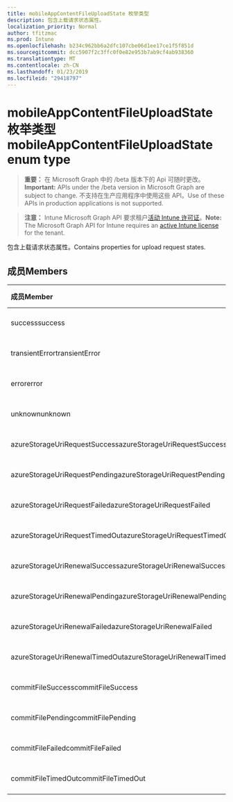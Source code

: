 ```yaml
---
title: mobileAppContentFileUploadState 枚举类型
description: 包含上载请求状态属性。
localization_priority: Normal
author: tfitzmac
ms.prod: Intune
ms.openlocfilehash: b234c962bb6a2dfc107cbe06d1ee17ce1f5f851d
ms.sourcegitcommit: dcc5907f2c3ffc0f0e82e953b7ab9cf4ab938360
ms.translationtype: MT
ms.contentlocale: zh-CN
ms.lasthandoff: 01/23/2019
ms.locfileid: "29418797"
---
```

# <a name="mobileappcontentfileuploadstate-enum-type"></a><span data-ttu-id="bcd77-103">mobileAppContentFileUploadState 枚举类型</span><span class="sxs-lookup"><span data-stu-id="bcd77-103">mobileAppContentFileUploadState enum type</span></span>

> <span data-ttu-id="bcd77-104">**重要：** 在 Microsoft Graph 中的 /beta 版本下的 Api 可随时更改。</span><span class="sxs-lookup"><span data-stu-id="bcd77-104">**Important:** APIs under the /beta version in Microsoft Graph are subject to change.</span></span> <span data-ttu-id="bcd77-105">不支持在生产应用程序中使用这些 API。</span><span class="sxs-lookup"><span data-stu-id="bcd77-105">Use of these APIs in production applications is not supported.</span></span>

> <span data-ttu-id="bcd77-106">**注意：** Intune Microsoft Graph API 要求租户[活动 Intune 许可证](https://go.microsoft.com/fwlink/?linkid=839381)。</span><span class="sxs-lookup"><span data-stu-id="bcd77-106">**Note:** The Microsoft Graph API for Intune requires an [active Intune license](https://go.microsoft.com/fwlink/?linkid=839381) for the tenant.</span></span>

<span data-ttu-id="bcd77-107">包含上载请求状态属性。</span><span class="sxs-lookup"><span data-stu-id="bcd77-107">Contains properties for upload request states.</span></span>

## <a name="members"></a><span data-ttu-id="bcd77-108">成员</span><span class="sxs-lookup"><span data-stu-id="bcd77-108">Members</span></span>
|<span data-ttu-id="bcd77-109">成员</span><span class="sxs-lookup"><span data-stu-id="bcd77-109">Member</span></span>|<span data-ttu-id="bcd77-110">值</span><span class="sxs-lookup"><span data-stu-id="bcd77-110">Value</span></span>|<span data-ttu-id="bcd77-111">说明</span><span class="sxs-lookup"><span data-stu-id="bcd77-111">Description</span></span>|
|:---|:---|:---|
|<span data-ttu-id="bcd77-112">success</span><span class="sxs-lookup"><span data-stu-id="bcd77-112">success</span></span>|<span data-ttu-id="bcd77-113">0</span><span class="sxs-lookup"><span data-stu-id="bcd77-113">0</span></span>|<span data-ttu-id="bcd77-114">尚未记录</span><span class="sxs-lookup"><span data-stu-id="bcd77-114">Not yet documented</span></span>|
|<span data-ttu-id="bcd77-115">transientError</span><span class="sxs-lookup"><span data-stu-id="bcd77-115">transientError</span></span>|<span data-ttu-id="bcd77-116">1</span><span class="sxs-lookup"><span data-stu-id="bcd77-116">1</span></span>|<span data-ttu-id="bcd77-117">尚未记录</span><span class="sxs-lookup"><span data-stu-id="bcd77-117">Not yet documented</span></span>|
|<span data-ttu-id="bcd77-118">error</span><span class="sxs-lookup"><span data-stu-id="bcd77-118">error</span></span>|<span data-ttu-id="bcd77-119">2</span><span class="sxs-lookup"><span data-stu-id="bcd77-119">2</span></span>|<span data-ttu-id="bcd77-120">尚未记录</span><span class="sxs-lookup"><span data-stu-id="bcd77-120">Not yet documented</span></span>|
|<span data-ttu-id="bcd77-121">unknown</span><span class="sxs-lookup"><span data-stu-id="bcd77-121">unknown</span></span>|<span data-ttu-id="bcd77-122">3</span><span class="sxs-lookup"><span data-stu-id="bcd77-122">3</span></span>|<span data-ttu-id="bcd77-123">尚未记录</span><span class="sxs-lookup"><span data-stu-id="bcd77-123">Not yet documented</span></span>|
|<span data-ttu-id="bcd77-124">azureStorageUriRequestSuccess</span><span class="sxs-lookup"><span data-stu-id="bcd77-124">azureStorageUriRequestSuccess</span></span>|<span data-ttu-id="bcd77-125">100</span><span class="sxs-lookup"><span data-stu-id="bcd77-125">100</span></span>|<span data-ttu-id="bcd77-126">尚未记录</span><span class="sxs-lookup"><span data-stu-id="bcd77-126">Not yet documented</span></span>|
|<span data-ttu-id="bcd77-127">azureStorageUriRequestPending</span><span class="sxs-lookup"><span data-stu-id="bcd77-127">azureStorageUriRequestPending</span></span>|<span data-ttu-id="bcd77-128">101</span><span class="sxs-lookup"><span data-stu-id="bcd77-128">101</span></span>|<span data-ttu-id="bcd77-129">尚未记录</span><span class="sxs-lookup"><span data-stu-id="bcd77-129">Not yet documented</span></span>|
|<span data-ttu-id="bcd77-130">azureStorageUriRequestFailed</span><span class="sxs-lookup"><span data-stu-id="bcd77-130">azureStorageUriRequestFailed</span></span>|<span data-ttu-id="bcd77-131">102</span><span class="sxs-lookup"><span data-stu-id="bcd77-131">102</span></span>|<span data-ttu-id="bcd77-132">尚未记录</span><span class="sxs-lookup"><span data-stu-id="bcd77-132">Not yet documented</span></span>|
|<span data-ttu-id="bcd77-133">azureStorageUriRequestTimedOut</span><span class="sxs-lookup"><span data-stu-id="bcd77-133">azureStorageUriRequestTimedOut</span></span>|<span data-ttu-id="bcd77-134">103</span><span class="sxs-lookup"><span data-stu-id="bcd77-134">103</span></span>|<span data-ttu-id="bcd77-135">尚未记录</span><span class="sxs-lookup"><span data-stu-id="bcd77-135">Not yet documented</span></span>|
|<span data-ttu-id="bcd77-136">azureStorageUriRenewalSuccess</span><span class="sxs-lookup"><span data-stu-id="bcd77-136">azureStorageUriRenewalSuccess</span></span>|<span data-ttu-id="bcd77-137">200</span><span class="sxs-lookup"><span data-stu-id="bcd77-137">200</span></span>|<span data-ttu-id="bcd77-138">尚未记录</span><span class="sxs-lookup"><span data-stu-id="bcd77-138">Not yet documented</span></span>|
|<span data-ttu-id="bcd77-139">azureStorageUriRenewalPending</span><span class="sxs-lookup"><span data-stu-id="bcd77-139">azureStorageUriRenewalPending</span></span>|<span data-ttu-id="bcd77-140">201</span><span class="sxs-lookup"><span data-stu-id="bcd77-140">201</span></span>|<span data-ttu-id="bcd77-141">尚未记录</span><span class="sxs-lookup"><span data-stu-id="bcd77-141">Not yet documented</span></span>|
|<span data-ttu-id="bcd77-142">azureStorageUriRenewalFailed</span><span class="sxs-lookup"><span data-stu-id="bcd77-142">azureStorageUriRenewalFailed</span></span>|<span data-ttu-id="bcd77-143">202</span><span class="sxs-lookup"><span data-stu-id="bcd77-143">202</span></span>|<span data-ttu-id="bcd77-144">尚未记录</span><span class="sxs-lookup"><span data-stu-id="bcd77-144">Not yet documented</span></span>|
|<span data-ttu-id="bcd77-145">azureStorageUriRenewalTimedOut</span><span class="sxs-lookup"><span data-stu-id="bcd77-145">azureStorageUriRenewalTimedOut</span></span>|<span data-ttu-id="bcd77-146">203</span><span class="sxs-lookup"><span data-stu-id="bcd77-146">203</span></span>|<span data-ttu-id="bcd77-147">尚未记录</span><span class="sxs-lookup"><span data-stu-id="bcd77-147">Not yet documented</span></span>|
|<span data-ttu-id="bcd77-148">commitFileSuccess</span><span class="sxs-lookup"><span data-stu-id="bcd77-148">commitFileSuccess</span></span>|<span data-ttu-id="bcd77-149">300</span><span class="sxs-lookup"><span data-stu-id="bcd77-149">300</span></span>|<span data-ttu-id="bcd77-150">尚未记录</span><span class="sxs-lookup"><span data-stu-id="bcd77-150">Not yet documented</span></span>|
|<span data-ttu-id="bcd77-151">commitFilePending</span><span class="sxs-lookup"><span data-stu-id="bcd77-151">commitFilePending</span></span>|<span data-ttu-id="bcd77-152">301</span><span class="sxs-lookup"><span data-stu-id="bcd77-152">301</span></span>|<span data-ttu-id="bcd77-153">尚未记录</span><span class="sxs-lookup"><span data-stu-id="bcd77-153">Not yet documented</span></span>|
|<span data-ttu-id="bcd77-154">commitFileFailed</span><span class="sxs-lookup"><span data-stu-id="bcd77-154">commitFileFailed</span></span>|<span data-ttu-id="bcd77-155">302</span><span class="sxs-lookup"><span data-stu-id="bcd77-155">302</span></span>|<span data-ttu-id="bcd77-156">尚未记录</span><span class="sxs-lookup"><span data-stu-id="bcd77-156">Not yet documented</span></span>|
|<span data-ttu-id="bcd77-157">commitFileTimedOut</span><span class="sxs-lookup"><span data-stu-id="bcd77-157">commitFileTimedOut</span></span>|<span data-ttu-id="bcd77-158">303</span><span class="sxs-lookup"><span data-stu-id="bcd77-158">303</span></span>|<span data-ttu-id="bcd77-159">尚未记录</span><span class="sxs-lookup"><span data-stu-id="bcd77-159">Not yet documented</span></span>|




